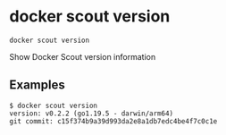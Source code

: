 # docker scout version

```
docker scout version
```

<!---MARKER_GEN_START-->
Show Docker Scout version information


<!---MARKER_GEN_END-->

## Examples

```console
$ docker scout version
version: v0.2.2 (go1.19.5 - darwin/arm64)
git commit: c15f374b9a39d993da2e8a1db7edc4be4f7c0c1e
```
